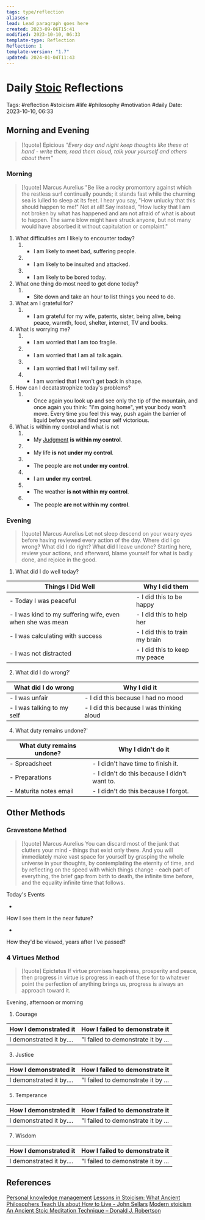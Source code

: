 ```yaml
---
tags: type/reflection
aliases: 
lead: Lead paragraph goes here
created: 2023-09-06T15:41
modified: 2023-10-10, 06:33
template-type: Reflection
Reflection: 1
template-version: "1.7"
updated: 2024-01-04T11:43
---
```



# Daily [Stoic](../SLIP-BOX/Stoicism.md) Reflections

Tags:  #reflection #stoicism #life #philosophy #motivation #daily 
Date: 2023-10-10, 06:33

## Morning and Evening

> [!quote] Epicious 
> _"Every day and night keep thoughts like these at hand - write them, read them aloud, talk your yourself and others about them"_

### Morning

> [!quote] Marcus Aurelius
> "Be like a rocky promontory against which the restless surf continually pounds; it stands fast while the churning sea is lulled to sleep at its feet. I hear you say, "How unlucky that this should happen to me!" Not at all! Say instead, "How lucky that I am not broken by what has happened and am not afraid of what is about to happen. The same blow might have struck anyone, but not many would have absorbed it without capitulation or complaint."

1. What difficulties am I likely to encounter today?
	1. -  I am likely to meet bad, suffering people.
	2. - I am likely to be insulted and attacked.
	3. - I am likely to be bored today.
2. What one thing do most need to get done today?
	1. - Site down and take an hour to list things you need to do.
3. What am I grateful for?
	1. - I am grateful for my wife, patents, sister, being alive, being peace, warmth, food, shelter, internet, TV and books.
4. What is worrying me?
	1. - I am worried that I am too fragile.
	2. - I am worried that I am all talk again.
	3. - I am worried that I will fail my self.
	4. - I am worried that I won't get back in shape.
5. How can I decatastrophize today's problems?
	1. - Once again you look up and see only the tip of the mountain, and once again you think: "I'm going home", yet your body won't move. Every time you feel this way, push again the barrier of liquid before you and find your self victorious. 
6. What is within my control and what is not
	1. - My [Judgment](../SLIP-BOX/Control%20Over%20Judgment.md) **is within my control**.
	2. - My life **is not under my control**.
	3. - The people are **not under my control**.
	4. - I am **under my control**.
	5. - The weather **is not within my control**.
	6. - The people **are not within my control**.

### Evening

> [!quote] Marcus Aurelius
> Let not sleep descend on your weary eyes before having reviewed every action of the day. Where did I go wrong? What did I do right? What did I leave undone? Starting here, review your actions, and afterward, blame yourself for what is badly done, and rejoice in the good.

1. What did I do well today?

| Things I Did Well | Why I did them |
| ------------------- | ---------------- |
| - Today I was peaceful | - I did this to be happy |
| - I was kind to my suffering wife, even when she was mean | - I did this to help her |
| - I was calculating with success | - I did this to train my brain  |
| - I was not distracted |  - I did this to keep my peace| 

2. What did I do wrong?' 

| What did I do wrong | Why I did it |
| ------------------- | ---------------- |
| - I was unfair | - I did this because I had no mood |
| - I was talking to my self | - I did this because I was thinking aloud |

4. What duty remains undone?'

| What duty remains undone? | Why I didn't do it |
| ------------------- | ---------------- |
| - Spreadsheet | - I didn't have time to finish it. |
| - Preparations  | - I didn't do this because I didn't want to. |
| - Maturita notes email | - I didn't do this because I forgot. | 

## Other Methods

### Gravestone Method

> [!quote] Marcus Aurelius
> You can discard most of the junk that clutters your mind - things that exist only there. And you will immediately make vast space for yourself by grasping the whole universe in your thoughts, by contemplating the eternity of time, and by reflecting on the speed with which things change - each part of everything, the brief gap from birth to death, the infinite time before, and the equality infinite time that follows. 

Today's Events 

-

How I see them in the near future? 

-

How they'd be viewed, years after I've passed?

### 4 Virtues Method

> [!quote] Epictetus 
> If virtue promises happiness, prosperity and peace, then progress in virtue is progress in each of these for to whatever point the perfection of anything brings us, progress is always an approach toward it.

Evening, afternoon or morning

1. Courage 

| How I demonstrated it  | How I failed to demonstrate it |
| ------------------- | ---------------- |
| I demonstrated it by....                 | "I failed to demonstrate it by ...              |

3. Justice

| How I demonstrated it  | How I failed to demonstrate it |
| ------------------- | ---------------- |
| I demonstrated it by....                 | "I failed to demonstrate it by ...             

5. Temperance

| How I demonstrated it  | How I failed to demonstrate it |
| ------------------- | ---------------- |
| I demonstrated it by....                 | "I failed to demonstrate it by ...             

7. Wisdom

| How I demonstrated it  | How I failed to demonstrate it |
| ------------------- | ---------------- |
| I demonstrated it by....                 | "I failed to demonstrate it by ...             

## References

[Personal knowledge management](Personal%20knowledge%20management.md)
[Lessons in Stoicism: What Ancient Philosophers Teach Us about How to Live - John Sellars](https://books.google.cz/books/about/Lessons_in_Stoicism.html?id=ky84zQEACAAJ&redir_esc=y)
[Modern stoicism](https://modernstoicism.com/)
[An Ancient Stoic Meditation Technique – Donald J. Robertson](https://donaldrobertson.name/2017/03/22/an-ancient-stoic-meditation-technique/)



